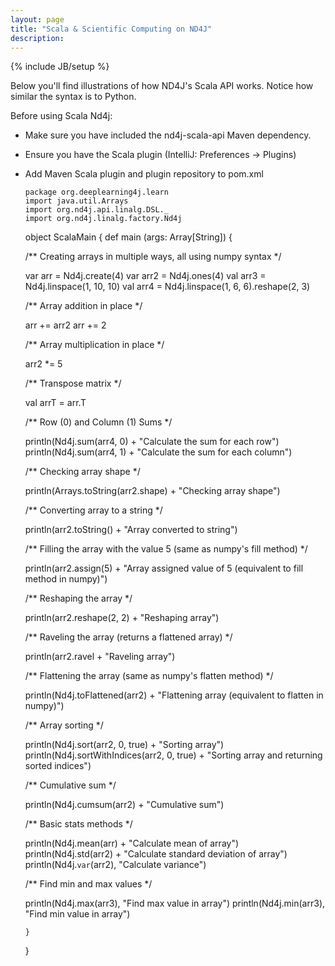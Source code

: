 ```yaml
---
layout: page
title: "Scala & Scientific Computing on ND4J"
description: 
---
```

{% include JB/setup %}

Below you'll find illustrations of how ND4J's Scala API works. Notice how similar the syntax is to Python. 

Before using Scala Nd4j: 

* Make sure you have included the nd4j-scala-api Maven dependency. 
* Ensure you have the Scala plugin (IntelliJ: Preferences -> Plugins)
* Add Maven Scala plugin and plugin repository to pom.xml

      package org.deeplearning4j.learn
      import java.util.Arrays
      import org.nd4j.api.linalg.DSL._
      import org.nd4j.linalg.factory.Nd4j
     
     object ScalaMain {
     def main (args: Array[String]) {
     
     /** Creating arrays in multiple ways, all using numpy syntax */
     
     var arr = Nd4j.create(4)
     var arr2 = Nd4j.ones(4)
     val arr3 = Nd4j.linspace(1, 10, 10)
     val arr4 = Nd4j.linspace(1, 6, 6).reshape(2, 3)
     
    /** Array addition in place */
    
    arr += arr2
    arr += 2
    
    /** Array multiplication in place */
    
     arr2 *= 5
     
    /** Transpose matrix */
    
    val arrT = arr.T
    
    /** Row (0) and Column (1) Sums */
    
    println(Nd4j.sum(arr4, 0) + "Calculate the sum for each row")
    println(Nd4j.sum(arr4, 1) + "Calculate the sum for each column")
    
    /** Checking array shape */
    
    println(Arrays.toString(arr2.shape) + "Checking array shape")
    
    /** Converting array to a string */
    
    println(arr2.toString() + "Array converted to string")
    
    /** Filling the array with the value 5 (same as numpy's fill method) */
    
    println(arr2.assign(5) + "Array assigned value of 5 (equivalent to fill method in numpy)")
    
    /** Reshaping the array */
    
    println(arr2.reshape(2, 2) + "Reshaping array")
    
    /** Raveling the array (returns a flattened array) */
    
    println(arr2.ravel + "Raveling array")
    
    /** Flattening the array (same as numpy's flatten method) */
    
    println(Nd4j.toFlattened(arr2) + "Flattening array (equivalent to flatten in numpy)")
    
    /** Array sorting */
    
    println(Nd4j.sort(arr2, 0, true) + "Sorting array")
    println(Nd4j.sortWithIndices(arr2, 0, true) + "Sorting array and returning sorted indices")
    
    /** Cumulative sum */
    
    println(Nd4j.cumsum(arr2) + "Cumulative sum")
    
    /** Basic stats methods */
    
    println(Nd4j.mean(arr) + "Calculate mean of array")
    println(Nd4j.std(arr2) + "Calculate standard deviation of array")
    println(Nd4j.`var`(arr2), "Calculate variance")
    
    /** Find min and max values */
    
    println(Nd4j.max(arr3), "Find max value in array")
    println(Nd4j.min(arr3), "Find min value in array")
    
      }
     }

